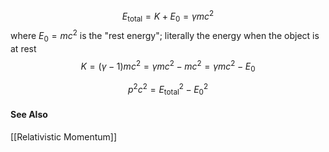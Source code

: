 $$
E_{\text{total}} = K + E_{0} = \gamma mc^2
$$
where $E_{0} = mc^2$ is the "rest energy"; literally the energy when the object is at rest
$$
K= (\gamma - 1)mc^2 = \gamma mc^2 - mc^2 = \gamma mc^2 - E_{0} 
$$

$$
p^2c^2 = E_{\text{total}}^2-E_{0}^2
$$


#### See Also
[[Relativistic Momentum]]